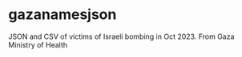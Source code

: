 # gazanamesjson
JSON and CSV of victims of Israeli bombing in Oct 2023. From Gaza Ministry of Health
